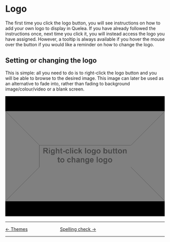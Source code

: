 # Logo

The first time you click the logo button, you will see 
instructions on how to add your own logo to display in Quelea. 
If you have already followed the instructions once, next time 
you click it, you will instead access the logo you have assigned. 
However, a tooltip is always available if you hover the mouse over 
the button if you would like a reminder on how to change the logo. 

## Setting or changing the logo
This is simple: all you need to do is to right-click the logo button 
and you will be able to browse to the desired image. This image can 
later be used as an alternative to fade into, rather than fading to 
background image/colour/video or a blank screen.

![](Logo_instructions.png)

-----



[← Themes](Themes "Themes") &nbsp;&nbsp;&nbsp;&nbsp;&nbsp;&nbsp;&nbsp;&nbsp;&nbsp;&nbsp;&nbsp;&nbsp;&nbsp;&nbsp;&nbsp;&nbsp;&nbsp;&nbsp;&nbsp;&nbsp;&nbsp;&nbsp;&nbsp;&nbsp; [Spelling
check →](Spelling_check "Spelling check")

---
